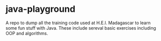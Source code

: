 # java-playground
A repo to dump all the training code used at H.E.I. Madagascar to learn some fun stuff with Java. These include sereval basic exercises including OOP and algorithms.
